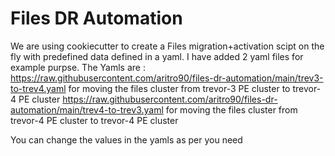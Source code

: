 # Files DR Automation

We are using cookiecutter to create a Files migration+activation scipt on the fly with predefined data defined in a yaml. I have added 2 yaml files for example purpse.
The Yamls are : 
https://raw.githubusercontent.com/aritro90/files-dr-automation/main/trev3-to-trev4.yaml for moving the files cluster from trevor-3 PE cluster to trevor-4 PE cluster
https://raw.githubusercontent.com/aritro90/files-dr-automation/main/trev4-to-trev3.yaml for moving the files cluster from trevor-4 PE cluster to trevor-4 PE cluster

You can change the values in the yamls as per you need

